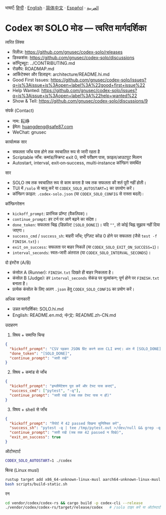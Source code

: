 भाषाएँ:
[हिन्दी](README.hi.md) · [English](README.en.md) · [简体中文](README.zh-CN.md) · [Español](README.es.md) · [العربية](README.ar.md)

# Codex का SOLO मोड — त्वरित मार्गदर्शिका

त्वरित लिंक्स
- रिलीज़: https://github.com/gnusec/codex-solo/releases
- डिस्कशंस: https://github.com/gnusec/codex-solo/discussions
- कॉन्ट्रिब्यूट: ../CONTRIBUTING.md
- रोडमैप: ROADMAP.md
- आर्किटेक्चर और डिज़ाइन: architecture/README.hi.md
- Good First Issues: https://github.com/gnusec/codex-solo/issues?q=is%3Aissue+is%3Aopen+label%3A%22good+first+issue%22
- Help Wanted: https://github.com/gnusec/codex-solo/issues?q=is%3Aissue+is%3Aopen+label%3A%22help+wanted%22
- Show & Tell: https://github.com/gnusec/codex-solo/discussions/9

संपर्क (Contact)
- नाम: 耘峥
- ईमेल: huangdeng@safe87.com
- WeChat: gnusec

कार्यात्मक सार
- सफलता जाँच पास होने तक स्वचालित रूप से जारी रहता है
- Scriptable जाँच: कमांड/स्क्रिप्ट exit 0, सभी परीक्षण पास, फ़ाइल/आउटपुट मिलान
- Autostart, interval, exit‑on‑success, multi‑instance कॉन्फ़िग समर्थित

सार
- SOLO तब तक स्वचालित रूप से काम करता है जब तक सफलता की शर्त पूरी नहीं होती।
- TUI में `/solo` से चालू करें या `CODEX_SOLO_AUTOSTART=1` का उपयोग करें।
- कॉन्फ़िग फ़ाइल: `.codex-solo.json` (या `CODEX_SOLO_CONFIG` से रास्ता बदलें)।

कॉन्फ़िगरेशन
- `kickoff_prompt`: प्रारंभिक प्रॉम्प्ट (वैकल्पिक)।
- `continue_prompt`: हर टर्न पर आगे बढ़ने का संदेश।
- `done_token`: सफलता चिह्न (डिफ़ॉल्ट `[SOLO_DONE]`)। यदि `""`, तो कोई चिह्न सुझाव नहीं दिया जाएगा।
- `success_cmd` / `success_sh`: बाहरी जाँच; एग्ज़िट कोड 0 होने पर सफलता (जैसे `test -f FINISH.txt`)।
- `exit_on_success`: सफलता पर बाहर निकलें (या `CODEX_SOLO_EXIT_ON_SUCCESS=1`)।
- `interval_seconds`: स्वतः‑जारी अंतराल (या `CODEX_SOLO_INTERVAL_SECONDS`)।

दो इंस्टेंस (A/B)
- कंसोल A (Runner): `FINISH.txt` दिखते ही बाहर निकलता है।
- कंसोल B (Judge): हर `interval_seconds` सेकंड पर मूल्यांकन; पूर्ण होने पर `FINISH.txt` बनाता है।
- प्रत्येक कंसोल के लिए अलग `.json` हेतु `CODEX_SOLO_CONFIG` का प्रयोग करें।

अधिक जानकारी
- उन्नत मार्गदर्शिका: SOLO.hi.md
- English: README.en.md; 中文: README.zh-CN.md

उदाहरण
1) विषय + समाप्ति चिन्ह
```json
{
  "kickoff_prompt": "CSV पढ़कर JSON प्रिंट करने वाला CLI बनाएं। अंत में [SOLO_DONE] प्रिंट करें",
  "done_token": "[SOLO_DONE]",
  "continue_prompt": "जारी रखें"
}
```

2) विषय + कमांड से जाँच
```json
{
  "kickoff_prompt": "इम्प्लीमेंटेशन पूरा करें और टेस्ट पास कराएं",
  "success_cmd": ["pytest", "-q"],
  "continue_prompt": "जारी रखें (जब तक टेस्ट पास न हों)"
}
```

3) विषय + shell से जाँच
```json
{
  "kickoff_prompt": "रिपोर्ट में 42 passed दिखना सुनिश्चित करें",
  "success_sh": "pytest -q | tee /tmp/pytest.out >/dev/null && grep -q '42 passed' /tmp/pytest.out",
  "continue_prompt": "जारी रखें (जब तक 42 passed न दिखे)",
  "exit_on_success": true
}
```

ऑटोस्टार्ट
```bash
CODEX_SOLO_AUTOSTART=1 ./codex
```

बिल्ड (Linux musl)
```bash
rustup target add x86_64-unknown-linux-musl aarch64-unknown-linux-musl
bash scripts/build-static.sh
```

रन
```bash
cd vendor/codex/codex-rs && cargo build -p codex-cli --release
./vendor/codex/codex-rs/target/release/codex   # /solo टाइप करें या ऑटोस्टार्ट करें
```
